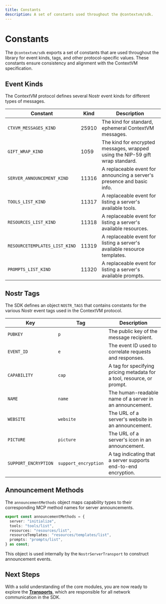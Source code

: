 ```yaml
---
title: Constants
description: A set of constants used throughout the @contextvm/sdk.
---
```


# Constants

The `@contextvm/sdk` exports a set of constants that are used throughout the library for event kinds, tags, and other protocol-specific values. These constants ensure consistency and alignment with the ContextVM specification.

## Event Kinds

The ContextVM protocol defines several Nostr event kinds for different types of messages.

| Constant                      | Kind  | Description                                                                   |
| ----------------------------- | ----- | ----------------------------------------------------------------------------- |
| `CTXVM_MESSAGES_KIND`         | 25910 | The kind for standard, ephemeral ContextVM messages.                          |
| `GIFT_WRAP_KIND`              | 1059  | The kind for encrypted messages, wrapped using the NIP-59 gift wrap standard. |
| `SERVER_ANNOUNCEMENT_KIND`    | 11316 | A replaceable event for announcing a server's presence and basic info.        |
| `TOOLS_LIST_KIND`             | 11317 | A replaceable event for listing a server's available tools.                   |
| `RESOURCES_LIST_KIND`         | 11318 | A replaceable event for listing a server's available resources.               |
| `RESOURCETEMPLATES_LIST_KIND` | 11319 | A replaceable event for listing a server's available resource templates.      |
| `PROMPTS_LIST_KIND`           | 11320 | A replaceable event for listing a server's available prompts.                 |

## Nostr Tags

The SDK defines an object `NOSTR_TAGS` that contains constants for the various Nostr event tags used in the ContextVM protocol.

| Key                  | Tag                  | Description                                                            |
| -------------------- | -------------------- | ---------------------------------------------------------------------- |
| `PUBKEY`             | `p`                  | The public key of the message recipient.                               |
| `EVENT_ID`           | `e`                  | The event ID used to correlate requests and responses.                 |
| `CAPABILITY`         | `cap`                | A tag for specifying pricing metadata for a tool, resource, or prompt. |
| `NAME`               | `name`               | The human-readable name of a server in an announcement.                |
| `WEBSITE`            | `website`            | The URL of a server's website in an announcement.                      |
| `PICTURE`            | `picture`            | The URL of a server's icon in an announcement.                         |
| `SUPPORT_ENCRYPTION` | `support_encryption` | A tag indicating that a server supports end-to-end encryption.         |

## Announcement Methods

The `announcementMethods` object maps capability types to their corresponding MCP method names for server announcements.

```typescript
export const announcementMethods = {
  server: "initialize",
  tools: "tools/list",
  resources: "resources/list",
  resourceTemplates: "resources/templates/list",
  prompts: "prompts/list",
} as const;
```

This object is used internally by the `NostrServerTransport` to construct announcement events.

## Next Steps

With a solid understanding of the core modules, you are now ready to explore the **[Transports](/contextvm-docs/transports/base-nostr-transport)**, which are responsible for all network communication in the SDK.
